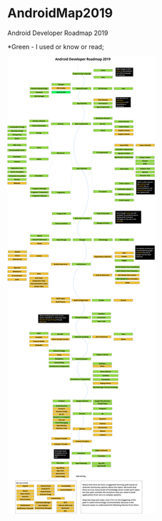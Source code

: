 # AndroidMap2019
Android Developer Roadmap 2019

*Green - I used or know or read;

![alt text](https://github.com/EvgenBES/AndroidMap2019/blob/master/android_roadmap.png)
